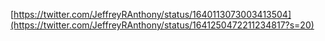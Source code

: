[https://twitter.com/JeffreyRAnthony/status/1640113073003413504](https://twitter.com/JeffreyRAnthony/status/1641250472211234817?s=20)
